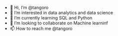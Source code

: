 - 👋 Hi, I’m @tangoro
- 👀 I’m interested in data analytics and data science
- 🌱 I’m currently learning SQL and Python
- 💞️ I’m looking to collaborate on Machine learninf
- 📫 How to reach me @tangoro

<!---
tangoro/tangoro is a ✨ special ✨ repository because its `README.md` (this file) appears on your GitHub profile.
You can click the Preview link to take a look at your changes.
--->

